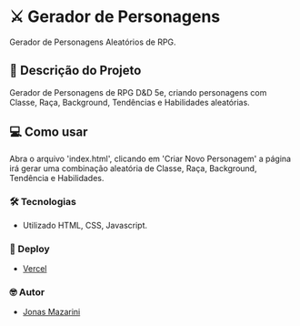 # ⚔️ Gerador de Personagens
Gerador de Personagens Aleatórios de RPG.

## 📖 Descrição do Projeto
Gerador de Personagens de RPG D&D 5e, criando personagens com Classe, Raça, Background, Tendências e Habilidades aleatórias.

## 💻 Como usar

Abra o arquivo 'index.html', clicando em 'Criar Novo Personagem' a página irá gerar uma combinação aleatória de Classe, Raça, Background, Tendência e Habilidades.

### 🛠 Tecnologias

- Utilizado HTML, CSS, Javascript.

### 🔗 Deploy
- [Vercel](https://criacao-de-personagens-lnenwfww8-jonasmazarini.vercel.app/)

### 🤓 Autor
- [Jonas Mazarini](https://www.linkedin.com/in/jonasmazarini/)